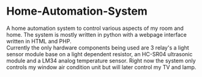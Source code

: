 # Home-Automation-System
A home automation system to control various aspects of my room and home. The system is mostly written in python with a webpage interface written in HTML and PHP.  
Currently the only hardware components being used are 3 relay's a light sensor module base on a light dependent resistor, an HC-SR04 ultrasonic module and a LM34 analog temperature sensor. 
Right now the system only controls my window air condition unit but will later control my TV and lamp.
